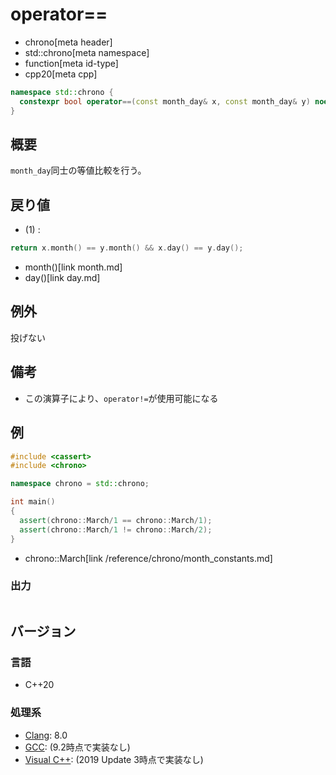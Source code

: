 # operator==
* chrono[meta header]
* std::chrono[meta namespace]
* function[meta id-type]
* cpp20[meta cpp]

```cpp
namespace std::chrono {
  constexpr bool operator==(const month_day& x, const month_day& y) noexcept; // (1) C++20
}
```

## 概要
`month_day`同士の等値比較を行う。


## 戻り値
- (1) :

```cpp
return x.month() == y.month() && x.day() == y.day();
```
* month()[link month.md]
* day()[link day.md]


## 例外
投げない


## 備考
- この演算子により、`operator!=`が使用可能になる


## 例
```cpp example
#include <cassert>
#include <chrono>

namespace chrono = std::chrono;

int main()
{
  assert(chrono::March/1 == chrono::March/1);
  assert(chrono::March/1 != chrono::March/2);
}
```
* chrono::March[link /reference/chrono/month_constants.md]

### 出力
```
```

## バージョン
### 言語
- C++20

### 処理系
- [Clang](/implementation.md#clang): 8.0
- [GCC](/implementation.md#gcc): (9.2時点で実装なし)
- [Visual C++](/implementation.md#visual_cpp): (2019 Update 3時点で実装なし)
